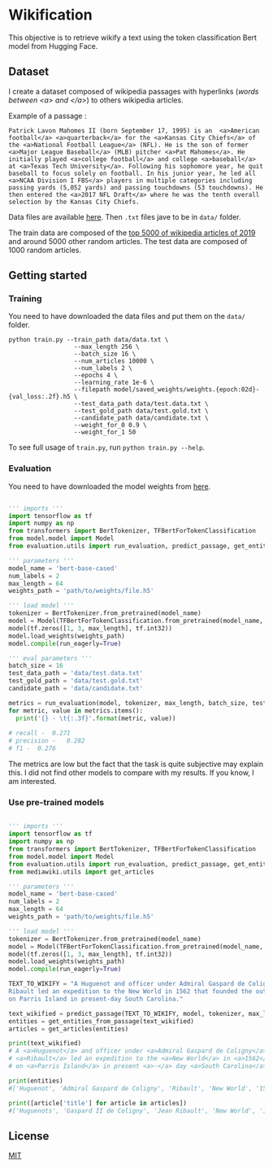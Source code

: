 # Wikification

This objective is to retrieve wikify a text using the token classification Bert model from Hugging Face. 

## Dataset

I create a dataset composed of wikipedia passages with hyperlinks (*words between \<a\> and \</a\>*) to others wikipedia articles. 

Example of a passage :

```
Patrick Lavon Mahomes II (born September 17, 1995) is an  <a>American football</a> <a>quarterback</a> for the <a>Kansas City Chiefs</a> of the <a>National Football League</a> (NFL). He is the son of former <a>Major League Baseball</a> (MLB) pitcher <a>Pat Mahomes</a>. He initially played <a>college football</a> and college <a>baseball</a> at <a>Texas Tech University</a>. Following his sophomore year, he quit baseball to focus solely on football. In his junior year, he led all <a>NCAA Division I FBS</a> players in multiple categories including passing yards (5,052 yards) and passing touchdowns (53 touchdowns). He then entered the <a>2017 NFL Draft</a> where he was the tenth overall selection by the Kansas City Chiefs.
```

Data files are available [here](https://drive.google.com/open?id=14CYMrUx3rQk0E17W_lKzdRgp0AHM6xp1). Then ``.txt`` files jave to be in ``data/`` folder.

The train data are composed of the [top 5000 of wikipedia articles of 2019](https://en.wikipedia.org/wiki/User:West.andrew.g/2019_Popular_pages) and around 5000 other random articles. The test data are composed of 1000 random articles. 

## Getting started

### Training

You need to have downloaded the data files and put them on the ``data/`` folder.

```
python train.py --train_path data/data.txt \
                  --max_length 256 \
                  --batch_size 16 \
                  --num_articles 10000 \
                  --num_labels 2 \
                  --epochs 4 \
                  --learning_rate 1e-6 \
                  --filepath model/saved_weights/weights.{epoch:02d}-{val_loss:.2f}.h5 \
                  --test_data_path data/test.data.txt \
                  --test_gold_path data/test.gold.txt \
                  --candidate_path data/candidate.txt \
                  --weight_for_0 0.9 \
                  --weight_for_1 50
```

To see full usage of ``train.py``, run ``python train.py --help``.

### Evaluation

You need to have downloaded the model weights from [here](https://github.com/airKlizz/Wikification/releases/download/v1.0-model_weights/weights.loss.0.21.h5).

```python

''' imports '''
import tensorflow as tf
import numpy as np
from transformers import BertTokenizer, TFBertForTokenClassification
from model.model import Model
from evaluation.utils import run_evaluation, predict_passage, get_entities_from_passage

''' parameters '''
model_name = 'bert-base-cased'
num_labels = 2
max_length = 64
weights_path = 'path/to/weights/file.h5'

''' load model '''
tokenizer = BertTokenizer.from_pretrained(model_name)
model = Model(TFBertForTokenClassification.from_pretrained(model_name, num_labels=num_labels)) # need to optimize this step by loading config instead of weights
model(tf.zeros([1, 3, max_length], tf.int32))
model.load_weights(weights_path)
model.compile(run_eagerly=True)

''' eval parameters '''
batch_size = 16
test_data_path = 'data/test.data.txt'
test_gold_path = 'data/test.gold.txt'
candidate_path = 'data/candidate.txt'

metrics = run_evaluation(model, tokenizer, max_length, batch_size, test_data_path, test_gold_path, candidate_path)
for metric, value in metrics.items():
  print('{} - \t{:.3f}'.format(metric, value))
  
# recall - 	0.271
# precision - 	0.282
# f1 - 	0.276
```

The metrics are low but the fact that the task is quite subjective may explain this. I did not find other models to compare with my results. If you know, I am interested.

### Use pre-trained models

```python

''' imports '''
import tensorflow as tf
import numpy as np
from transformers import BertTokenizer, TFBertForTokenClassification
from model.model import Model
from evaluation.utils import run_evaluation, predict_passage, get_entities_from_passage
from mediawiki.utils import get_articles

''' parameters '''
model_name = 'bert-base-cased'
num_labels = 2
max_length = 64
weights_path = 'path/to/weights/file.h5'

''' load model '''
tokenizer = BertTokenizer.from_pretrained(model_name)
model = Model(TFBertForTokenClassification.from_pretrained(model_name, num_labels=num_labels)) # need to optimize this step by loading config instead of weights
model(tf.zeros([1, 3, max_length], tf.int32))
model.load_weights(weights_path)
model.compile(run_eagerly=True)

TEXT_TO_WIKIFY = "A Huguenot and officer under Admiral Gaspard de Coligny, \
Ribault led an expedition to the New World in 1562 that founded the outpost of Charlesfort \
on Parris Island in present-day South Carolina."

text_wikified = predict_passage(TEXT_TO_WIKIFY, model, tokenizer, max_length)
entities = get_entities_from_passage(text_wikified)
articles = get_articles(entities)

print(text_wikified)
# A <a>Huguenot</a> and officer under <a>Admiral Gaspard de Coligny</a> , 
# <a>Ribault</a> led an expedition to the <a>New World</a> in <a>1562</a> that founded the <a>outpost</a> of <a>Charlesfort</a> 
# on <a>Parris Island</a> in present <a>-</a> day <a>South Carolina</a> .

print(entities)
#['Huguenot', 'Admiral Gaspard de Coligny', 'Ribault', 'New World', '1562', 'outpost', 'Charlesfort', 'Parris Island', '-', 'South Carolina']

print([article['title'] for article in articles])
#['Huguenots', 'Gaspard II de Coligny', 'Jean Ribault', 'New World', '1562', 'Outpost', 'Charlesfort-Santa Elena Site', 'Marine Corps Recruit Depot Parris Island', 'Apostrophe', 'South Carolina']
```

## License
[MIT](https://choosealicense.com/licenses/mit/)
